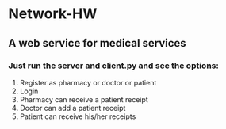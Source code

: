 # Network-HW
## A web service for medical services
### Just run the server and client.py and see the options:
1) Register as pharmacy or doctor or patient
2) Login
3) Pharmacy can receive a patient receipt
4) Doctor can add a patient receipt
5) Patient can receive his/her receipts
